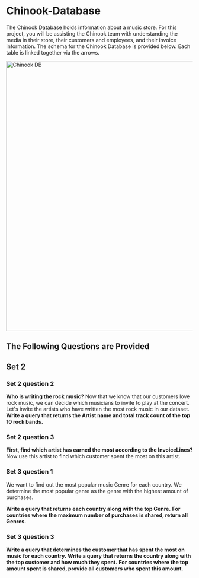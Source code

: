 # Chinook-Database
The Chinook Database holds information about a music store. For this project, you will be assisting the Chinook team with understanding the media in their store, their customers and employees, and their invoice information. 
The schema for the Chinook Database is provided below. Each table is linked together via the arrows. 

<img width="728" alt="Chinook DB" src="https://user-images.githubusercontent.com/115441149/215360453-3e435de5-dd3f-4b8c-841a-4d9bfb49b2ee.png">


## The Following Questions are Provided


## Set 2 
### Set 2 question 2 

**Who is writing the rock music?**
Now that we know that our customers love rock music, we can decide which musicians to invite to play at the concert.
Let's invite the artists who have written the most rock music in our dataset. 
**Write a query that returns the Artist name and total track count of the top 10 rock bands.**


### Set 2 question 3 

**First, find which artist has earned the most according to the InvoiceLines?**
Now use this artist to find which customer spent the most on this artist.


### Set 3 question 1

We want to find out the most popular music Genre for each country. 
We determine the most popular genre as the genre with the highest amount of purchases. 

**Write a query that returns each country along with the top Genre.** 
**For countries where the maximum number of purchases is shared, return all Genres.**


### Set 3 question 3 

**Write a query that determines the customer that has spent the most on music for each country.**
**Write a query that returns the country along with the top customer and how much they spent.**
**For countries where the top amount spent is shared, provide all customers who spent this amount.**

